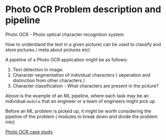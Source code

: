 # Photo OCR Problem description and pipeline

Photo OCR -  Photo optical character recognition system.

How to understand the text in a given picture( can be used to classify and store pictures / meta about pictures etc)

A pipeline of a Photo OCR application might be as follows:

1. Text detection in image.
2. Character segmentation of individual characters ( seperation and distinction from other characters )
3. Character classification - What characters are present in the pciture?

Above is the example of an ML pipeline, where each task may be an individual `module` that an engineer or a team of engineers might pick up.

Before an ML problem is picked up, it might be worth considering the pipeline of the problem ( modules to break down and divide the problem into)

[Photo OCR case study](https://www.coursera.org/learn/machine-learning/lecture/iDBMm/problem-description-and-pipeline)